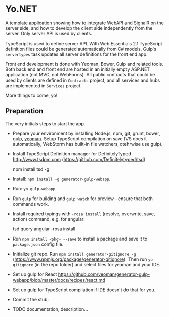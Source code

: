 ﻿Yo.NET
===========
A template application showing how to integrate WebAPI and SignalR on the server side, and how to develop the 
client side independently from the server. Only server API is used by clients.

TypeScript is used to define server API. With Web Essentials 2.1 TypeScript definition files could be 
generated automatically from C# models. Gulp's `servertypes` task updates all server definitions
for the front end app.

Front end development is done with Yeoman, Bower, Gulp and related tools. Both back end and front end
are hosted in an initially empty ASP.NET application (not MVC, not WebForms). All public contracts
that could be used by clients are defined in `Contracts` project, and all services and hubs are 
implemented in `Services` project.

More things to come, yo!

Preparation
-----------
The very initials steps to start the app.

* Prepare your environment by installing Node.js, npm, git, grunt, bower, gulp, [yeoman](http://yeoman.io/codelab/setup.html). 
Setup TypeScript compilation on save (VS does it automatically, WebStorm has built-in file watchers, otehrwise use gulp).
* Install TypeScript Definition manager for DefinitelyTyped 
http://www.tsdpm.com (https://github.com/Definitelytyped/tsd)

    npm install tsd -g

* Install: `npm install -g generator-gulp-webapp`.
* Run: `yo gulp-webapp`.
* Run `gulp` for building and `gulp watch` for preview - ensure that both commands work.
* Install required typings with `-rosa install` (resolve, overwrite, save, action) command, e.g. for angular: 

    tsd query angular -rosa install

* Run `npm install <pkg> --save` to install a package and save it to `package.json` config file.
* Initialize git repo. Run `npm install generator-gitignore -g` (https://www.npmjs.org/package/generator-gitignore). 
Then run `yo gitignore` (in the repo folder) and select files for yeoman and your IDE.
* Set up gulp for React https://github.com/yeoman/generator-gulp-webapp/blob/master/docs/recipes/react.md
* Set up gulp for TypeScript compilation if IDE doesn't do that for you.
* Commit the stub.
* TODO documentation, description...
